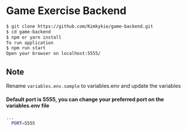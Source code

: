 # Game Exercise Backend

```sh
$ git clone https://github.com/Kimkykie/game-backend.git
$ cd game-backend
$ npm or yarn install
To run application
$ npm run start
Open your browser on localhost:5555/
```

## Note
Rename ``variables.env.sample`` to variables.env and update the variables
#### Default port is 5555, you can change your preferred port on the variables.env file

```sh
...
  PORT=5555
```

